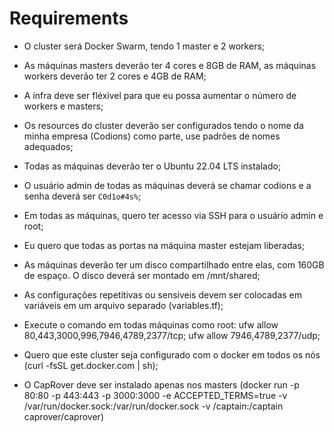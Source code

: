 # Requirements

- O cluster será Docker Swarm, tendo 1 master e 2 workers;

- As máquinas masters deverão ter 4 cores e 8GB de RAM, as máquinas workers deverão ter 2 cores e 4GB de RAM;

- A infra deve ser fléxivel para que eu possa aumentar o número de workers e masters;

- Os resources do cluster deverão ser configurados tendo o nome da minha empresa (Codions) como parte, use padrões de nomes adequados;

- Todas as máquinas deverão ter o Ubuntu 22.04 LTS instalado;

- O usuário admin de todas as máquinas deverá se chamar codions e a senha deverá ser ``C0d1o#4s%``;

- Em todas as máquinas, quero ter acesso via SSH para o usuário admin e root;

- Eu quero que todas as portas na máquina master estejam liberadas;

- As máquinas deverão ter um disco compartilhado entre elas, com 160GB de espaço. O disco deverá ser montado em /mnt/shared;

- As configurações repetitivas ou sensíveis devem ser colocadas em variáveis em um arquivo separado (variables.tf);

- Execute o comando em todas máquinas como root: ufw allow 80,443,3000,996,7946,4789,2377/tcp; ufw allow 7946,4789,2377/udp;

- Quero que este cluster seja configurado com o docker em todos os nós (curl -fsSL get.docker.com | sh);

- O CapRover deve ser instalado apenas nos masters (docker run -p 80:80 -p 443:443 -p 3000:3000 -e ACCEPTED_TERMS=true -v /var/run/docker.sock:/var/run/docker.sock -v /captain:/captain caprover/caprover)